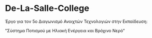 # De-La-Salle-College
Έργο για τον 5ο Διαγωνισμό Ανοιχτών Τεχνολογιών στην Εκπαίδευση: 

"Σύστημα Ποτισμού με Ηλιακή Ενέργεια και Βρόχινο Νερό"
